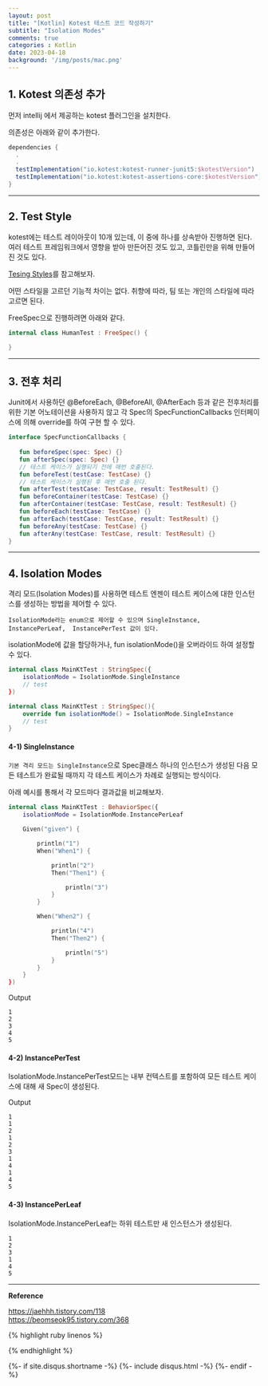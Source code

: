 ```yaml
---
layout: post
title: "[Kotlin] Kotest 테스트 코드 작성하기"     
subtitle: "Isolation Modes"    
comments: true
categories : Kotlin
date: 2023-04-18
background: '/img/posts/mac.png'
---
```


## 1. Kotest 의존성 추가   

먼저 intellij 에서 제공하는 kotest 플러그인을 설치한다.   

의존성은 아래와 같이 추가한다.   

```gradle   
dependencies {
  .
  .
  testImplementation("io.kotest:kotest-runner-junit5:$kotestVersion")
  testImplementation("io.kotest:kotest-assertions-core:$kotestVersion")
}
```

- - -    

## 2. Test Style   

kotest에는 테스트 레이아웃이 10개 있는데, 이 중에 하나를 상속받아 진행하면 된다.  
여러 테스트 프레임워크에서 영향을 받아 만든어진 것도 있고, 코틀린만을 
위해 만들어진 것도 있다.   

[Tesing Styles](https://kotest.io/docs/framework/testing-styles.html#free-spec)를 
참고해보자.   

어떤 스타일을 고르던 기능적 차이는 없다. 취향에 따라, 팀 또는 개인의 
스타일에 따라 고르면 된다.  

FreeSpec으로 진행하려면 아래와 같다.    

```kotlin
internal class HumanTest : FreeSpec() {

}
```

- - -   

## 3. 전후 처리   

Junit에서 사용하던 @BeforeEach, @BeforeAll, @AfterEach 등과 같은 전후처리를 
위한 기본 어노테이션을 사용하지 않고 각 Spec의 
SpecFunctionCallbacks 인터페이스에 의해 override를 하여 구현 할 수 있다.   

```kotlin
interface SpecFunctionCallbacks {
   
   fun beforeSpec(spec: Spec) {}
   fun afterSpec(spec: Spec) {}
   // 테스트 케이스가 실행되기 전에 매번 호출된다.    
   fun beforeTest(testCase: TestCase) {}
   // 테스트 케이스가 실행된 후 매번 호출 된다.    
   fun afterTest(testCase: TestCase, result: TestResult) {}
   fun beforeContainer(testCase: TestCase) {}
   fun afterContainer(testCase: TestCase, result: TestResult) {}
   fun beforeEach(testCase: TestCase) {}
   fun afterEach(testCase: TestCase, result: TestResult) {}
   fun beforeAny(testCase: TestCase) {}
   fun afterAny(testCase: TestCase, result: TestResult) {}
}
```

- - - 

## 4. Isolation Modes   

격리 모드(Isolation Modes)를 사용하면 테스트 엔젠이 테스트 케이스에 대한
인스턴스를 생성하는 방법을 제어할 수 있다.   

`IsolationMode라는 enum으로 제어할 수 있으며 SingleInstance, InstancePerLeaf, 
    InstancePerTest 값이 있다.`      

isolationMode에 값을 할당하거나, fun isolationMode()을 오버라이드 하여 
설정할 수 있다.   

```kotlin
internal class MainKtTest : StringSpec({
    isolationMode = IsolationMode.SingleInstance
    // test 
})

internal class MainKtTest : StringSpec(){
    override fun isolationMode() = IsolationMode.SingleInstance
    // test
}
```

#### 4-1) SingleInstance    

`기본 격리 모드는 SingleInstance`으로 Spec클래스 하나의 인스턴스가 생성된 다음 
모든 테스트가 완료될 때까지 각 테스트 케이스가 차례로 실행되는 방식이다.  

아래 예시를 통해서 각 모드마다 결과값을 비교해보자.   

```kotlin
internal class MainKtTest : BehaviorSpec({
    isolationMode = IsolationMode.InstancePerLeaf

    Given("given") {

        println("1")
        When("When1") {

            println("2")
            Then("Then1") {

                println("3")
            }
        }

        When("When2") {

            println("4")
            Then("Then2") {

                println("5")
            }
        }
    }
})
```

Output   

```
1
2
3
4
5
```

#### 4-2) InstancePerTest   

IsolationMode.InstancePerTest모드는 내부 컨텍스트를 포함하여 
모든 테스트 케이스에 대해 새 Spec이 생성된다.   


Output   

```
1
1
2
1
2
3
1
4
1
4
5
```

#### 4-3) InstancePerLeaf   

IsolationMode.InstancePerLeaf는 하위 테스트만 새 인스턴스가 생성된다.   

```   
1
2
3
1
4
5
```

- - - 

**Reference**     

<https://jaehhh.tistory.com/118>     
<https://beomseok95.tistory.com/368>   

{% highlight ruby linenos %}

{% endhighlight %}


{%- if site.disqus.shortname -%}
    {%- include disqus.html -%}
{%- endif -%}

